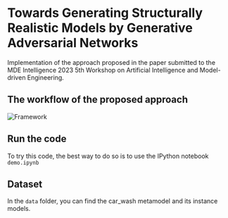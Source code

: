 # Towards Generating Structurally Realistic Models by Generative Adversarial Networks


Implementation of the approach proposed in the paper submitted to the MDE Intelligence 2023 5th Workshop on Artificial Intelligence and Model-driven Engineering.


## The workflow of the proposed approach
 ![Framework](https://github.com/AbbasRahimi/netgan/assets/8625909/7abc932d-1ab1-469c-8373-bbe72bf3feba)

 
## Run the code
 
 To try this code, the best way to do so is to use the IPython notebook `demo.ipynb`
 

## Dataset
In the `data` folder, you can find the car_wash metamodel and its instance models.

